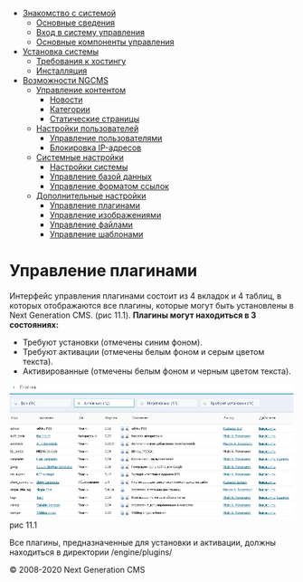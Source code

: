 -   [Знакомство с системой]()
    -   [Основные сведения](about.html)
    -   [Вход в систему управления](enter.html)
    -   [Основные компоненты управления](components.html)
-   [Установка системы]()
    -   [Требования к хостингу](hosting.html)
    -   [Инсталляция](installation.html)
-   [Возможности NGCMS]()
    -   [Управление контентом]()
        -   [Новости](news.html)
        -   [Категории](catigories.html)
        -   [Статические страницы](static.html)
    -   [Настройки пользователей]()
        -   [Управление пользователями](users.html)
        -   [Блокировка IP-адресов](ipban.html)
    -   [Системные настройки]()
        -   [Настройки системы](config.html)
        -   [Управление базой данных](dbo.html)
        -   [Управление форматом ссылок](urls.html)
    -   [Дополнительные настройки]()
        -   [Управление плагинами](plugins.html)
        -   [Управление изображениями](images.html)
        -   [Управление файлами](files.html)
        -   [Управление шаблонами](templates.html)

Управление плагинами
====================

Интерфейс управления плагинами состоит из 4 вкладок и 4 таблиц, в которых отображаются все плагины, которые могут быть установлены в Next Generation CMS. (рис 11.1).
 **Плагины могут находиться в 3 состояниях:**
 - Требуют установки (отмечены синим фоном).
 - Требуют активации (отмечены белым фоном и серым цветом текста).
 - Активированные (отмечены белым фоном и черным цветом текста).

![](images/screenshots/plugins_1.png)
рис 11.1

Все плагины, предназначенные для установки и активации, должны находиться в директории /engine/plugins/

© 2008-2020 Next Generation CMS
